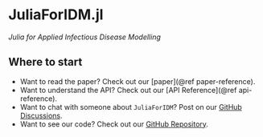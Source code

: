 # JuliaForIDM.jl

*Julia for Applied Infectious Disease Modelling*

## Where to start

- Want to read the paper? Check out our [paper](@ref paper-reference).
- Want to understand the API? Check out our [API Reference](@ref api-reference).
- Want to chat with someone about `JuliaForIDM`? Post on our [GitHub Discussions](https://github.com/EpiAware/JuliaForIDM/discussions).
- Want to see our code? Check out our [GitHub Repository](https://github.com/EpiAware/JuliaForIDM).
